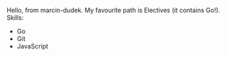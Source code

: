 Hello, from marcin-dudek.
My favourite path is Electives (it contains Go!).
Skills:
* Go
* Git
* JavaScript